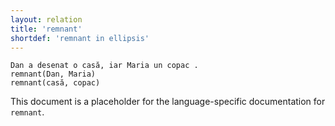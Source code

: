 ```yaml
---
layout: relation
title: 'remnant'
shortdef: 'remnant in ellipsis'
---
```


~~~ sdparse
Dan a desenat o casă, iar Maria un copac .
remnant(Dan, Maria)
remnant(casă, copac)
~~~


This document is a placeholder for the language-specific documentation
for `remnant`.
